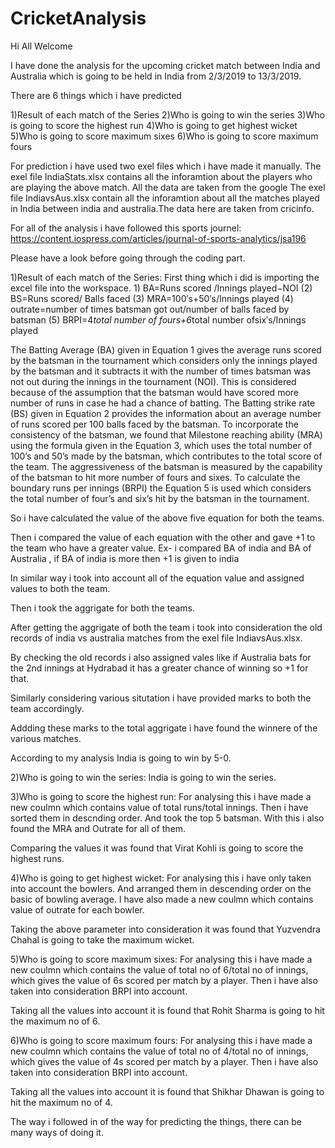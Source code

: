 # CricketAnalysis
Hi All Welcome

I have done the analysis for the upcoming cricket match between India and Australia which is going to be held in India from 2/3/2019 to 13/3/2019.

There are 6 things which i have predicted

1)Result of each match of the Series
2)Who is going to win the series
3)Who is going to score the highest run
4)Who is going to get highest wicket
5)Who is going to score maximum sixes
6)Who is going to score maximum fours

For prediction i have used two exel files which i have made it manually.
The exel file IndiaStats.xlsx contains all the inforamtion about the players who are playing the above match. All the data are taken from the google
The exel file IndiavsAus.xlsx contain all the inforamtion about all the matches played in India between india and australia.The data here are taken from cricinfo.


For all of the analysis i have followed this sports journel: https://content.iospress.com/articles/journal-of-sports-analytics/jsa196

Please have a look before going through the coding part.

1)Result of each match of the Series: 
First thing which i did is importing the excel file into the workspace.
1)
BA=Runs scored /Innings played−NOI
(2)
BS=Runs scored/ Balls faced
(3)
MRA=100′s+50′s/Innings played
(4)
outrate=number of times batsman got out/number of balls faced by batsman
(5)
BRPI=4*total number of fours+6*total number ofsix′s/Innings played

The Batting Average (BA) given in Equation 1 gives the average runs scored by the batsman in the tournament which considers only the innings played by the batsman and it subtracts it with the number of times batsman was not out during the innings in the tournament (NOI). This is considered because of the assumption that the batsman would have scored more number of runs in case he had a chance of batting. The Batting strike rate (BS) given in Equation 2 provides the information about an average number of runs scored per 100 balls faced by the batsman. To incorporate the consistency of the batsman, we found that Milestone reaching ability (MRA) using the formula given in the Equation 3, which uses the total number of 100’s and 50’s made by the batsman, which contributes to the total score of the team. The aggressiveness of the batsman is measured by the capability of the batsman to hit more number of fours and sixes. To calculate the boundary runs per innings (BRPI) the Equation 5 is used which considers the total number of four’s and six’s hit by the batsman in the tournament.

So i have calculated the value of the above five equation for both the teams.

Then i compared the value of each equation with the other and gave +1 to the team who have a greater value.
Ex- i compared BA of india and BA of Australia , if BA of india is more then +1 is given to india 

In similar way i took into account all of the equation value and assigned values to both the team.

Then i took the aggrigate for both the teams.


After getting the aggrigate of both the team i took into consideration the old records of india vs australia matches from the exel file IndiavsAus.xlsx.


By checking the old records i also assigned vales like if Australia bats for the 2nd innings at Hydrabad it has a greater chance of winning so +1 for that.

Similarly considering various situtation i have provided marks to both the team accordingly.

Addding these marks to the total aggrigate i have found the winnere of the various matches.

According to my analysis India is going to win by 5-0.


2)Who is going to win the series: India is going to win the series.

3)Who is going to score the highest run: For analysing this i have made a new coulmn which contains value of total runs/total innings. 
Then i have sorted them in descnding order. And took the top 5 batsman.
With this i also found the MRA and Outrate for all of them.

Comparing the values it was found that Virat Kohli is going to score the highest runs.

4)Who is going to get highest wicket: For analysing this i have only taken into account the bowlers. And arranged them in descending order on the basic of bowling average. I have also made a new coulmn which contains value of outrate for each bowler.

Taking the above parameter into consideration it was found that Yuzvendra Chahal is going to take the maximum wicket.

5)Who is going to score maximum sixes: For analysing this i have made a new coulmn which contains the value of total no of 6/total no of innings, which gives the value of 6s scored per match by a player. Then i have also taken into consideration BRPI into account.

Taking all the values into account it is found that Rohit Sharma is going to hit the maximum no of 6.

6)Who is going to score maximum fours: For analysing this i have made a new coulmn which contains the value of total no of 4/total no of innings, which gives the value of 4s scored per match by a player. Then i have also taken into consideration BRPI into account.

Taking all the values into account it is found that Shikhar Dhawan is going to hit the maximum no of 4.



The way i followed in of the way for predicting the things, there can be many ways of doing it. 
